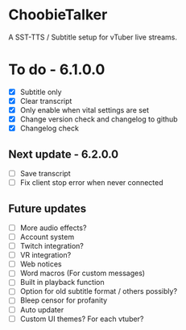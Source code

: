 # ChoobieTalker
A SST-TTS / Subtitle setup for vTuber live streams.

# To do - 6.1.0.0
- [x] Subtitle only 
- [x] Clear transcript
- [x] Only enable when vital settings are set
- [x] Change version check and changelog to github
- [x] Changelog check

## Next update - 6.2.0.0
- [ ] Save transcript
- [ ] Fix client stop error when never connected

## Future updates
- [ ] More audio effects?
- [ ] Account system
- [ ] Twitch integration?
- [ ] VR integration?
- [ ] Web notices
- [ ] Word macros (For custom messages)
- [ ] Built in playback function
- [ ] Option for old subtitle format / others possibly?
- [ ] Bleep censor for profanity
- [ ] Auto updater
- [ ] Custom UI themes? For each vtuber?
